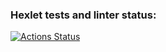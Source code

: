 ### Hexlet tests and linter status:
[![Actions Status](https://github.com/AllaAverina/frontend-project-12/actions/workflows/hexlet-check.yml/badge.svg)](https://github.com/AllaAverina/frontend-project-12/actions)